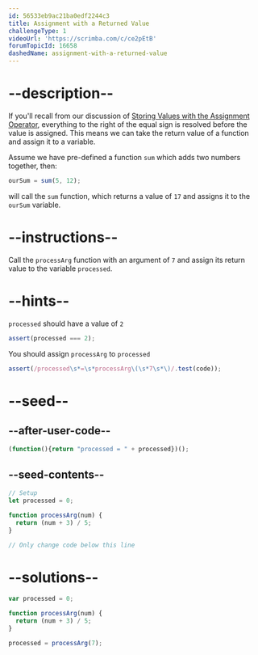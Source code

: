 ```yaml
---
id: 56533eb9ac21ba0edf2244c3
title: Assignment with a Returned Value
challengeType: 1
videoUrl: 'https://scrimba.com/c/ce2pEtB'
forumTopicId: 16658
dashedName: assignment-with-a-returned-value
---
```


# --description--

If you'll recall from our discussion of <a href="/learn/javascript-algorithms-and-data-structures/basic-javascript/storing-values-with-the-assignment-operator" target="_blank" rel="noopener noreferrer nofollow">Storing Values with the Assignment Operator</a>, everything to the right of the equal sign is resolved before the value is assigned. This means we can take the return value of a function and assign it to a variable.

Assume we have pre-defined a function `sum` which adds two numbers together, then:

```js
ourSum = sum(5, 12);
```

will call the `sum` function, which returns a value of `17` and assigns it to the `ourSum` variable.

# --instructions--

Call the `processArg` function with an argument of `7` and assign its return value to the variable `processed`.

# --hints--

`processed` should have a value of `2`

```js
assert(processed === 2);
```

You should assign `processArg` to `processed`

```js
assert(/processed\s*=\s*processArg\(\s*7\s*\)/.test(code));
```

# --seed--

## --after-user-code--

```js
(function(){return "processed = " + processed})();
```

## --seed-contents--

```js
// Setup
let processed = 0;

function processArg(num) {
  return (num + 3) / 5;
}

// Only change code below this line

```

# --solutions--

```js
var processed = 0;

function processArg(num) {
  return (num + 3) / 5;
}

processed = processArg(7);
```
